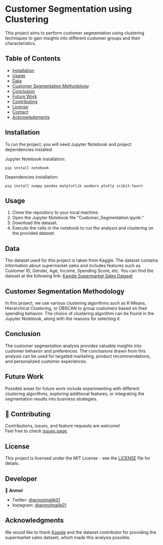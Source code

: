 # Customer Segmentation using Clustering

This project aims to perform customer segmentation using clustering techniques to gain insights into different customer groups and their characteristics.

## Table of Contents

- [Installation](#installation)
- [Usage](#usage)
- [Data](#data)
- [Customer Segmentation Methodology](#customer-segmentation-methodology)
- [Conclusion](#conclusion)
- [Future Work](#future-work)
- [Contributing](#contributing)
- [License](#license)
- [Contact](#contact)
- [Acknowledgments](#acknowledgments)

## Installation

To run the project, you will need Jupyter Notebook and project dependencies installed.

Jupyter Notebook installation:
```
pip install notebook
```

Dependencies installation:
```
pip install numpy pandas matplotlib seaborn plotly scikit-learn
```

## Usage

1. Clone the repository to your local machine.
2. Open the Jupyter Notebook file "Customer_Segmentation.ipynb."
3. Download the dataset. 
4. Execute the cells in the notebook to run the analysis and clustering on the provided dataset.

## Data

The dataset used for this project is taken from Kaggle. The dataset contains information about supermarket sales and includes features such as Customer ID, Gender, Age, Income, Spending Score, etc. You can find the dataset at the following link: [Kaggle Supermarket Sales Dataset](https://www.kaggle.com/datasets/aungpyaeap/supermarket-sales)



## Customer Segmentation Methodology
In this project, we use various clustering algorithms such as K-Means, Hierarchical Clustering, or DBSCAN to group customers based on their spending behavior. The choice of clustering algorithm can be found in the Jupyter Notebook, along with the reasons for selecting it.


## Conclusion

The customer segmentation analysis provides valuable insights into customer behavior and preferences. The conclusions drawn from this analysis can be used for targeted marketing, product recommendations, and personalized customer experiences.

## Future Work

Possible areas for future work include experimenting with different clustering algorithms, exploring additional features, or integrating the segmentation results into business strategies.

## 🤝 Contributing

Contributions, issues, and feature requests are welcome!<br />Feel free to check [issues page](https://github.com/anmolmalik01/Customer-segmentation/issues). 

## License

This project is licensed under the MIT License - see the [LICENSE](LICENSE) file for details.


## Developer

👤 **Anmol**

* Twitter: [@anmolmalik01](https://twitter.com/anmolmalik01)
* Instagram: [@anmolmalik01](https://www.instagram.com/anmolmalik01/)


## Acknowledgments

We would like to thank [Kaggle](https://kaggle.com) and the dataset contributor for providing the supermarket sales dataset, which made this analysis possible.